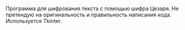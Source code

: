 Программа для шифрования текста с помощью шифра Цезаря. Не претендую на оригинальность и правильность написания кода.
Используется Tkinter.
